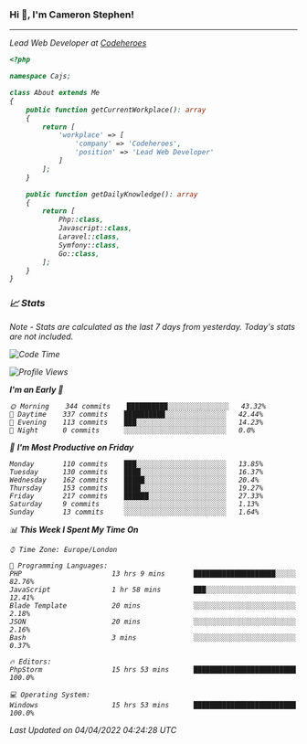 ### Hi 👋, I'm Cameron Stephen!
<hr>
<p><em>Lead Web Developer at <a href="https://codeheroes.co.uk">Codeheroes</a></p>


```php
<?php

namespace Cajs;

class About extends Me
{
    public function getCurrentWorkplace(): array
    {
        return [
            'workplace' => [
                'company' => 'Codeheroes',
                'position' => 'Lead Web Developer'
            ]
        ];
    }

    public function getDailyKnowledge(): array
    {
        return [
            Php::class,
            Javascript::class,
            Laravel::class,
            Symfony::class,
            Go::class,
        ];
    }
}
```

### 📈 Stats
<p><em>Note - Stats are calculated as the last 7 days from yesterday. Today's stats are not included.</em></p>


<!--START_SECTION:waka-->
![Code Time](http://img.shields.io/badge/Code%20Time-2%2C771%20hrs%2052%20mins-blue)

![Profile Views](http://img.shields.io/badge/Profile%20Views-0-blue)

**I'm an Early 🐤** 

```text
🌞 Morning    344 commits    ██████████░░░░░░░░░░░░░░░   43.32% 
🌆 Daytime    337 commits    ██████████░░░░░░░░░░░░░░░   42.44% 
🌃 Evening    113 commits    ███░░░░░░░░░░░░░░░░░░░░░░   14.23% 
🌙 Night      0 commits      ░░░░░░░░░░░░░░░░░░░░░░░░░   0.0%

```
📅 **I'm Most Productive on Friday** 

```text
Monday       110 commits    ███░░░░░░░░░░░░░░░░░░░░░░   13.85% 
Tuesday      130 commits    ████░░░░░░░░░░░░░░░░░░░░░   16.37% 
Wednesday    162 commits    █████░░░░░░░░░░░░░░░░░░░░   20.4% 
Thursday     153 commits    ████░░░░░░░░░░░░░░░░░░░░░   19.27% 
Friday       217 commits    ██████░░░░░░░░░░░░░░░░░░░   27.33% 
Saturday     9 commits      ░░░░░░░░░░░░░░░░░░░░░░░░░   1.13% 
Sunday       13 commits     ░░░░░░░░░░░░░░░░░░░░░░░░░   1.64%

```


📊 **This Week I Spent My Time On** 

```text
⌚︎ Time Zone: Europe/London

💬 Programming Languages: 
PHP                      13 hrs 9 mins       ████████████████████░░░░░   82.76% 
JavaScript               1 hr 58 mins        ███░░░░░░░░░░░░░░░░░░░░░░   12.41% 
Blade Template           20 mins             ░░░░░░░░░░░░░░░░░░░░░░░░░   2.18% 
JSON                     20 mins             ░░░░░░░░░░░░░░░░░░░░░░░░░   2.16% 
Bash                     3 mins              ░░░░░░░░░░░░░░░░░░░░░░░░░   0.37%

🔥 Editors: 
PhpStorm                 15 hrs 53 mins      █████████████████████████   100.0%

💻 Operating System: 
Windows                  15 hrs 53 mins      █████████████████████████   100.0%

```


 Last Updated on 04/04/2022 04:24:28 UTC
<!--END_SECTION:waka-->
